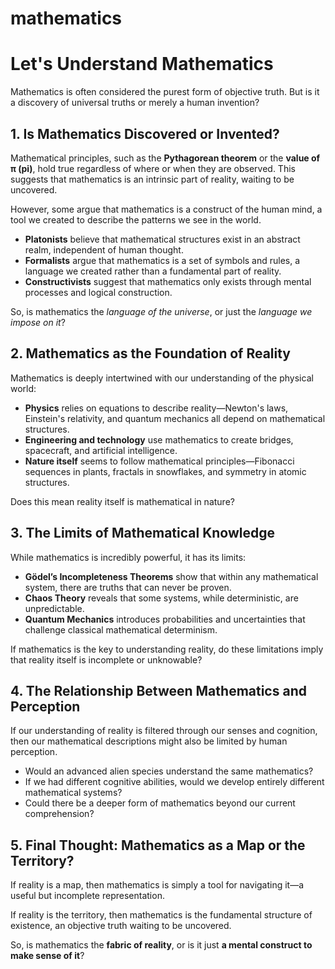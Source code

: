 # mathematics

# Let's Understand Mathematics  

Mathematics is often considered the purest form of objective truth. But is it a discovery of universal truths or merely a human invention?  

## 1. Is Mathematics Discovered or Invented?  

Mathematical principles, such as the **Pythagorean theorem** or the **value of π (pi)**, hold true regardless of where or when they are observed. This suggests that mathematics is an intrinsic part of reality, waiting to be uncovered.  

However, some argue that mathematics is a construct of the human mind, a tool we created to describe the patterns we see in the world.  

- **Platonists** believe that mathematical structures exist in an abstract realm, independent of human thought.  
- **Formalists** argue that mathematics is a set of symbols and rules, a language we created rather than a fundamental part of reality.  
- **Constructivists** suggest that mathematics only exists through mental processes and logical construction.  

So, is mathematics the *language of the universe*, or just the *language we impose on it*?  

## 2. Mathematics as the Foundation of Reality  

Mathematics is deeply intertwined with our understanding of the physical world:  

- **Physics** relies on equations to describe reality—Newton's laws, Einstein's relativity, and quantum mechanics all depend on mathematical structures.  
- **Engineering and technology** use mathematics to create bridges, spacecraft, and artificial intelligence.  
- **Nature itself** seems to follow mathematical principles—Fibonacci sequences in plants, fractals in snowflakes, and symmetry in atomic structures.  

Does this mean reality itself is mathematical in nature?  

## 3. The Limits of Mathematical Knowledge  

While mathematics is incredibly powerful, it has its limits:  

- **Gödel’s Incompleteness Theorems** show that within any mathematical system, there are truths that can never be proven.  
- **Chaos Theory** reveals that some systems, while deterministic, are unpredictable.  
- **Quantum Mechanics** introduces probabilities and uncertainties that challenge classical mathematical determinism.  

If mathematics is the key to understanding reality, do these limitations imply that reality itself is incomplete or unknowable?  

## 4. The Relationship Between Mathematics and Perception  

If our understanding of reality is filtered through our senses and cognition, then our mathematical descriptions might also be limited by human perception.  

- Would an advanced alien species understand the same mathematics?  
- If we had different cognitive abilities, would we develop entirely different mathematical systems?  
- Could there be a deeper form of mathematics beyond our current comprehension?  

## 5. Final Thought: Mathematics as a Map or the Territory?  

If reality is a map, then mathematics is simply a tool for navigating it—a useful but incomplete representation.  

If reality is the territory, then mathematics is the fundamental structure of existence, an objective truth waiting to be uncovered.  

So, is mathematics the **fabric of reality**, or is it just **a mental construct to make sense of it**?  

